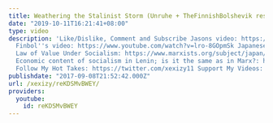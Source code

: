 ```yaml
---
title: Weathering the Stalinist Storm (Unruhe + TheFinnishBolshevik response)
date: "2019-10-11T16:21:41+08:00"
type: video
description: 'Like/Dislike, Comment and Subscribe Jasons video: https://www.youtube.com/watch?v=wcXZSVM6Nps
  Finbol''s video: https://www.youtube.com/watch?v=lro-8GOpmSk Japanese Essay, The
  Law of Value Under Socialism: https://www.marxists.org/subject/japan/tsushima/labor-certificates.htm
  Economic content of socialism in Lenin; is it the same as in Marx?: https://libcom.org/library/economic-content-socialism-lenin-it-same-marx
  Follow My Hot Takes: https://twitter.com/xexizy11 Support My Videos: https://www.patreon.com/Xexizy'
publishdate: "2017-09-08T21:52:42.000Z"
url: /xexizy/reKDSMvBWEY/
providers:
  youtube:
    id: reKDSMvBWEY
---
```

